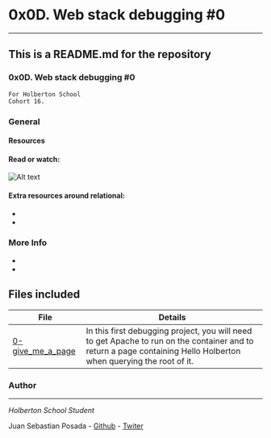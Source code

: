 # 0x0D. Web stack debugging #0
***
## This is a README.md for the repository
### 0x0D. Web stack debugging #0
```
For Holberton School
Cohort 16.
```
### General

#### Resources
#### Read or watch:

![Alt text]()

#### Extra resources around relational:

*
*

### More Info

*
*

## Files included

| File                 | Details                                    |
|--------------------- | ------------------------------------------ |
| [0-give_me_a_page]() | In this first debugging project, you will need to get Apache to run on the container and to return a page containing Hello Holberton when querying the root of it.	       |



### Author
***
*Holberton School Student*

Juan Sebastian Posada  - [Github](https://github.com/Juansepo13) - [Twiter](https://twitter.com/@JuanSeb35904130)